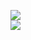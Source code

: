[![](https://img.shields.io/badge/Made%20With-Github%20Spray-lightgrey.svg?style=for-the-badge&logo=github)](https://github.com/Annihil/github-spray#19370)  
[![](https://i.imgur.com/2DrTn0Z.gif)](https://github.com/Annihil/github-spray)